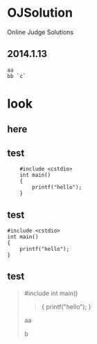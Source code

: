 # OJSolution
Online Judge Solutions

## 2014.1.13
	aa
	bb `c`

look 
==============

here
--------------

## test
		#include <cstdio>
		int main()
		{
			printf("hello");
		}

## test
	#include <cstdio>
	int main()
	{
		printf("hello");
	}

## test
> #include <cstdio>
> int main()
> > {
> > printf("hello");
> > }
> > 
> 
> aa
> 
> b
